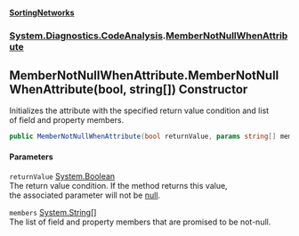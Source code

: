 #### [SortingNetworks](index.md 'index')
### [System.Diagnostics.CodeAnalysis](System_Diagnostics_CodeAnalysis.md 'System.Diagnostics.CodeAnalysis').[MemberNotNullWhenAttribute](System_Diagnostics_CodeAnalysis_MemberNotNullWhenAttribute.md 'System.Diagnostics.CodeAnalysis.MemberNotNullWhenAttribute')
## MemberNotNullWhenAttribute.MemberNotNullWhenAttribute(bool, string[]) Constructor
Initializes the attribute with the specified return value condition and list  
of field and property members.  
```csharp
public MemberNotNullWhenAttribute(bool returnValue, params string[] members);
```
#### Parameters
<a name='System_Diagnostics_CodeAnalysis_MemberNotNullWhenAttribute_MemberNotNullWhenAttribute(bool_string__)_returnValue'></a>
`returnValue` [System.Boolean](https://docs.microsoft.com/en-us/dotnet/api/System.Boolean 'System.Boolean')  
The return value condition. If the method returns this value,  
the associated parameter will not be [null](https://docs.microsoft.com/en-us/dotnet/csharp/language-reference/keywords/null 'https://docs.microsoft.com/en-us/dotnet/csharp/language-reference/keywords/null').  
  
<a name='System_Diagnostics_CodeAnalysis_MemberNotNullWhenAttribute_MemberNotNullWhenAttribute(bool_string__)_members'></a>
`members` [System.String](https://docs.microsoft.com/en-us/dotnet/api/System.String 'System.String')[[]](https://docs.microsoft.com/en-us/dotnet/api/System.Array 'System.Array')  
The list of field and property members that are promised to be not-null.  
  
